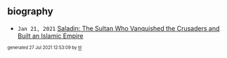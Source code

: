 ## biography


* <code>Jan 21, 2021</code> [Saladin: The Sultan Who Vanquished the Crusaders and Built an Islamic Empire](2021-01-21T01-17-38-saladin.md)

<sup><sub>generated 27 Jul 2021 12:53:09 by <a href='https://github.com/senorprogrammer/til'>til</a></sub></sup>
